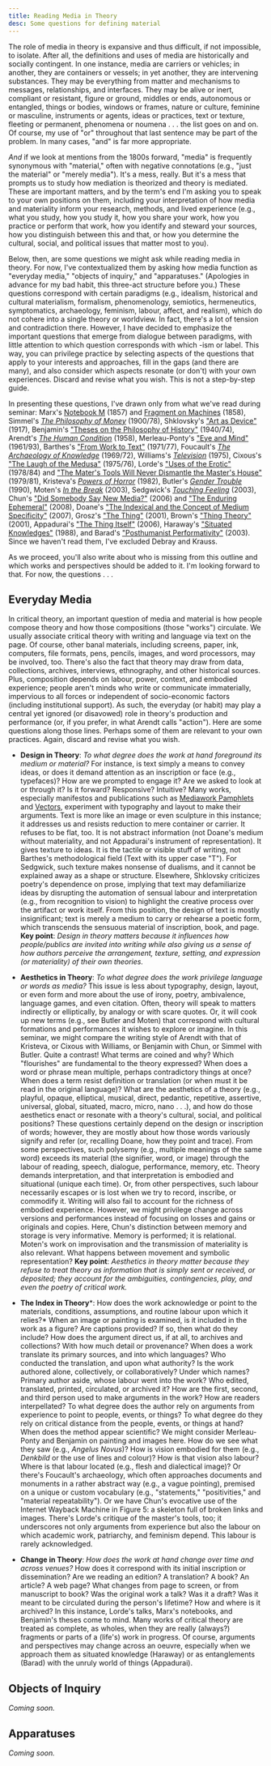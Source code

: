 ```yaml
---
title: Reading Media in Theory 
desc: Some questions for defining material 
---
```


The role of media in theory is expansive and thus difficult, if not impossible, to isolate. After all, the definitions and uses of media are historically and socially contingent. In one instance, media are carriers or vehicles; in another, they are containers or vessels; in yet another, they are intervening substances. They may be everything from matter and mechanisms to messages, relationships, and interfaces. They may be alive or inert, compliant or resistant, figure or ground, middles or ends, autonomous or entangled, things or bodies, windows or frames, nature or culture, feminine or masculine, instruments or agents, ideas or practices, text or texture, fleeting or permanent, phenomena or noumena . . . the list goes on and on. Of course, my use of "or" throughout that last sentence may be part of the problem. In many cases, "and" is far more appropriate. 

*And* if we look at mentions from the 1800s forward, "media" is frequently synonymous with "material," often with negative connotations (e.g., "just the material" or "merely media"). It's a mess, really. But it's a mess that prompts us to study how mediation is theorized and theory is mediated. These are important matters, and by the term's end I'm asking you to speak to your own positions on them, including your interpretation of how media and materiality inform your research, methods, and lived experience (e.g., what you study, how you study it, how you share your work, how you practice or perform that work, how you identify and steward your sources, how you distinguish between this and that, or how you determine the cultural, social, and political issues that matter most to you).   

Below, then, are some questions we might ask while reading media in theory. For now, I've contextualized them by asking how media function as "everyday media," "objects of inquiry," and "apparatuses." (Apologies in advance for my bad habit, this three-act structure before you.) These questions correspond with certain paradigms (e.g., idealism, historical and cultural materialism, formalism, phenomenology, semiotics, hermeneutics, symptomatics, archaeology, feminism, labour, affect, and realism), which do not cohere into a single theory or worldview. In fact, there's a lot of tension and contradiction there. However, I have decided to emphasize the important questions that emerge from dialogue between paradigms, with little attention to which question corresponds with which -ism or label. This way, you can privilege practice by selecting aspects of the questions that apply to your interests and approaches, fill in the gaps (and there are many), and also consider which aspects resonate (or don't) with your own experiences. Discard and revise what you wish. This is not a step-by-step guide.  

In presenting these questions, I've drawn only from what we've read during seminar: Marx's [Notebook M](https://www.marxists.org/archive/marx/works/1857/grundrisse/ch01.htm) (1857) and [Fragment on Machines](https://www.marxists.org/archive/marx/works/1857/grundrisse/ch13.htm#p690) (1858), Simmel's [*The Philosophy of Money*](http://www.jenteryteaches.com/noneshall/cspt/simmelMoney.pdf) (1900/78), Shklovsky's ["Art as Device"](http://www.jenteryteaches.com/noneshall/cspt/shklovskyDevice.pdf) (1917), Benjamin's ["Theses on the Philosophy of History"](http://jenteryteaches.com/noneshall/cspt/benjaminTheses.pdf) (1940/74), Arendt's [*The Human Condition*](http://www.jenteryteaches.com/noneshall/cspt/arendtHumanCondition.pdf) (1958), Merleau-Ponty's ["Eye and Mind"](http://www.jenteryteaches.com/noneshall/cspt/merleauPontyEyeMind.pdf) (1961/93), Barthes's ["From Work to Text"](http://www.jenteryteaches.com/noneshall/cspt/barthesText.pdf) (1971/77), Foucault's [*The Archaeology of Knowledge*](http://www.jenteryteaches.com/noneshall/cspt/foucaultArchaeology.pdf) (1969/72), Williams's [*Television*](http://www.jenteryteaches.com/noneshall/cspt/williamsTelevision.pdf) (1975), Cixous's ["The Laugh of the Medusa"](http://www.jenteryteaches.com/noneshall/cspt/cixousMedusa.pdf) (1975/76), Lorde's ["Uses of the Erotic"](http://www.jenteryteaches.com/noneshall/cspt/lordeErotic.pdf) (1978/84) and ["The Mater's Tools Will Never Dismantle the Master's House"](http://www.jenteryteaches.com/noneshall/cspt/lordeTools.pdf) (1979/81), Kristeva's [*Powers of Horror*](http://www.jenteryteaches.com/noneshall/cspt/kristevaAbjection.pdf) (1982), Butler's [*Gender Trouble*](http://www.jenteryteaches.com/noneshall/cspt/butlerGT.pdf) (1990), Moten's [*In the Break*](http://www.jenteryteaches.com/noneshall/cspt/motenBreak.pdf) (2003), Sedgwick's [*Touching Feeling*](http://www.jenteryteaches.com/noneshall/cspt/sedgwickTF.pdf) (2003), Chun's ["Did Somebody Say New Media?"](http://www.jenteryteaches.com/noneshall/cspt/chunNewMedia.pdf) (2006) and ["The Enduring Ephemeral"](http://www.jenteryteaches.com/noneshall/cspt/chunEnduringEphemeral.pdf) (2008), Doane's ["The Indexical and the Concept of Medium Specificity"](http://www.jenteryteaches.com/noneshall/cspt/doaneIndexical.pdf) (2007), Grosz's ["The Thing"](http://www.jenteryteaches.com/noneshall/cspt/groszThing.pdf) (2001), Brown's ["Thing Theory"](http://www.jenteryteaches.com/noneshall/cspt/brownBillThing.pdf) (2001), Appadurai's ["The Thing Itself"](http://www.jenteryteaches.com/noneshall/cspt/appaduraiThing.pdf) (2006), Haraway's ["Situated Knowledges"](http://www.jenteryteaches.com/noneshall/cspt/harawaySituated.pdf) (1988), and Barad's ["Posthumanist Performativity"](http://www.jenteryteaches.com/noneshall/cspt/baradPP.pdf) (2003). Since we haven't read them, I've excluded Debray and Krauss. 

As we proceed, you'll also write about who is missing from this outline and which works and perspectives should be added to it. I'm looking forward to that. For now, the questions . . . 

## Everyday Media 

In critical theory, an important question of media and material is how people compose theory and how those compositions (those "works") circulate. We usually associate critical theory with writing and language via text on the page. Of course, other banal materials, including screens, paper, ink, computers, file formats, pens, pencils, images, and word processors, may be involved, too. There's also the fact that theory may draw from data, collections, archives, interviews, ethnography, and other historical sources. Plus, composition depends on labour, power, context, and embodied experience; people aren't minds who write or communicate immaterially, impervious to all forces or independent of socio-economic factors (including institutional support). As such, the everyday (or habit) may play a central yet ignored (or disavowed) role in theory's production and performance (or, if you prefer, in what Arendt calls "action"). Here are some questions along those lines. Perhaps some of them are relevant to your own practices. Again, discard and revise what you wish.  

* **Design in Theory**: *To what degree does the work at hand foreground its medium or material?* For instance, is text simply a means to convey ideas, or does it demand attention as an inscription or face (e.g., typefaces)? How are we prompted to engage it? Are we asked to look at or through it? Is it forward? Responsive? Intuitive? Many works, especially manifestos and publications such as [Mediawork Pamphlets](https://mitpress.mit.edu/sites/default/files/titles/content/mediawork/index.html) and [Vectors](http://vectorsjournal.org/issues/index.php?issue=7), experiment with typography and layout to make their arguments. Text is more like an image or even sculpture in this instance; it addresses us and resists reduction to mere container or carrier. It refuses to be flat, too. It is not abstract information (not Doane's medium without materiality, and not Appadurai's instrument of representation). It gives texture to ideas. It is the tactile or visible stuff of writing, not Barthes's methodological field (Text with its upper case "T"). For Sedgwick, such texture makes nonsense of dualisms, and it cannot be explained away as a shape or structure. Elsewhere, Shklovsky criticizes poetry's dependence on prose, implying that text may defamiliarize ideas by disrupting the automation of sensual labour and interpretation (e.g., from recognition to vision) to highlight the creative process over the artifact or work itself. From this position, the design of text is mostly insignificant; text is merely a medium to carry or rehearse a poetic form, which transcends the sensuous material of inscription, book, and page. **Key point**: *Design in theory matters because it influences how people/publics are invited into writing while also giving us a sense of how authors perceive the arrangement, texture, setting, and expression (or materiality) of their own theories.*       

* **Aesthetics in Theory**: *To what degree does the work privilege language or words as media?* This issue is less about typography, design, layout, or even form and more about the use of irony, poetry, ambivalence, language games, and even citation. Often, theory will speak to matters indirectly or elliptically, by analogy or with scare quotes. Or, it will cook up new terms (e.g., see Butler and Moten) that correspond with cultural formations and performances it wishes to explore or imagine. In this seminar, we might compare the writing style of Arendt with that of Kristeva, or Cixous with Williams, or Benjamin with Chun, or Simmel with Butler. Quite a contrast! What terms are coined and why? Which "flourishes" are fundamental to the theory expressed? When does a word or phrase mean multiple, perhaps contradictory things at once? When does a term resist definition or translation (or when must it be read in the original language)? What are the aesthetics of a theory (e.g., playful, opaque, elliptical, musical, direct, pedantic, repetitive, assertive, universal, global, situated, macro, micro, nano . . .), and how do those aesthetics enact or resonate with a theory's cultural, social, and political positions? These questions certainly depend on the design or inscription of words; however, they are mostly about how those words variously signify and refer (or, recalling Doane, how they point and trace). From some perspectives, such polysemy (e.g., multiple meanings of the same word) exceeds its material (the signifier, word, or image) through the labour of reading, speech, dialogue, performance, memory, etc. Theory demands interpretation, and that interpretation is embodied and situational (unique each time). Or, from other perspectives, such labour necessarily escapes or is lost when we try to record, inscribe, or commodify it. Writing will also fail to account for the richness of embodied experience. However, we might privilege change across versions and performances instead of focusing on losses and gains or originals and copies. Here, Chun's distinction between memory and storage is very informative. Memory is performed; it is relational. Moten's work on improvisation and the transmission of materiality is also relevant. What happens between movement and symbolic representation? **Key point**: *Aesthetics in theory matter because they refuse to treat theory as information that is simply sent or received, or deposited; they account for the ambiguities, contingencies, play, and even the poetry of critical work.*    

* **The Index in Theory***: How does the work acknowledge or point to the materials, conditions, assumptions, and routine labour upon which it relies?* When an image or painting is examined, is it included in the work as a figure? Are captions provided? If so, then what do they include? How does the argument direct us, if at all, to archives and collections? With how much detail or provenance? When does a work translate its primary sources, and into which languages? Who conducted the translation, and upon what authority? Is the work authored alone, collectively, or collaboratively? Under which names? Primary author aside, whose labour went into the work? Who edited, translated, printed, circulated, or archived it? How are the first, second, and third person used to make arguments in the work? How are readers interpellated? To what degree does the author rely on arguments from experience to point to people, events, or things? To what degree do they rely on critical distance from the people, events, or things at hand? When does the method appear scientific? We might consider Merleau-Ponty and Benjamin on painting and images here. How do we see what they saw (e.g., *Angelus Novus*)? How is vision embodied for them (e.g., *Denkbild* or the use of lines and colour)? How is that vision also labour? Where is that labour located (e.g., flesh and dialectical image)? Or there's Foucault's archaeology, which often approaches documents and monuments in a rather abstract way (e.g., a vague pointing), premised on a unique or custom vocabulary (e.g., "statements," "positivities," and "material repeatability"). Or we have Chun's evocative use of the Internet Wayback Machine in Figure 5: a skeleton full of broken links and images. There's Lorde's critique of the master's tools, too; it underscores not only arguments from experience but also the labour on which academic work, patriarchy, and feminism depend. This labour is rarely acknowledged.   

* **Change in Theory**: *How does the work at hand change over time and across venues?* How does it correspond with its initial inscription or dissemination? Are we reading an edition? A translation? A book? An article? A web page? What changes from page to screen, or from manuscript to book? Was the original work a talk? Was it a draft? Was it meant to be circulated during the person's lifetime? How and where is it archived? In this instance, Lorde's talks, Marx's notebooks, and Benjamin's theses come to mind. Many works of critical theory are treated as complete, as wholes, when they are really (always?) fragments or parts of a (life's) work in progress. Of course, arguments and perspectives may change across an oeuvre, especially when we approach them as situated knowledge (Haraway) or as entanglements (Barad) with the unruly world of things (Appadurai).

## Objects of Inquiry 

*Coming soon.*

## Apparatuses

*Coming soon.*
